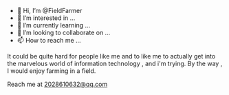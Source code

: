 - 👋 Hi, I’m @FieldFarmer
- 👀 I’m interested in ...
- 🌱 I’m currently learning ...
- 💞️ I’m looking to collaborate on ...
- 📫 How to reach me ...

<!---
FieldFarmer/FieldFarmer is a ✨ special ✨ repository because its `README.md` (this file) appears on your GitHub profile.
You can click the Preview link to take a look at your changes.
--->

It could be quite hard for people like me and to like me to actually get into the marvelous world of information technology , and i'm trying.
By the way , I would enjoy farming in a field.

Reach me at 2028610632@qq.com
